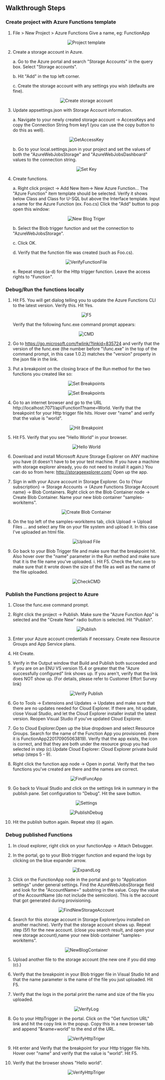 
## Walkthrough Steps

### Create project with Azure Functions template 

1. File > New Project > Azure Functions Give a name, eg: FunctionApp

    <div align=center>

    ![Project template](image/AzureFunctionsToolingE2E/NewProject.png)

    </div>

2. Create a storage account in Azure.
	
    a. Go to the Azure portal and search "Storage Accounts" in the query box. Select "Storage accounts". 
	
    b. Hit "Add" in the top left corner.
	
    c. Create the storage account with any settings you wish (defaults are fine).
	
	<div align=center>

    ![Create storage account](image/AzureFunctionsToolingE2E/NewStorageAccount.png)

    </div>
		
3. Update appsettings.json with Storage Account information.

	a. Navigate to your newly created storage account -> AccessKeys and copy the Connection String from key1 (you can use the copy button to do this as well).

    <div align=center>

    ![GetAccessKey](image/AzureFunctionsToolingE2E/GetAccessKey.png)

    </div>
		
	b. Go to your local.settings.json in your project and set the values of both the "AzureWebJobsStorage" and "AzureWebJobsDashboard" values to the connection string.
		
	<div align=center>

    ![Set Key](image/AzureFunctionsToolingE2E/SetKey.png)

    </div>

4. Create functions.
	
    a. Right click project -> Add New Item-> New Azure Function...  The "Azure Function" item template should be selected. Verify it shows below Class and Class for U-SQL but above the Interface template. Input a name for the Azure Function (ex. Foo.cs) Click the "Add" button to pop open this window:
		
	<div align=center>

    ![New Blog Triger](image/AzureFunctionsToolingE2E/NewBlogTriger.png)

    </div>


	b. Select the Blob trigger function and set the connection to "AzureWebJobsStorage".
	
    c. Click OK.
	
    d. Verify that the function file was created (such as Foo.cs). 
	
	<div align=center>

    ![VerifyFunctionFile](image/AzureFunctionsToolingE2E/VerifyFunctionFile.png)

    </div>

	e. Repeat steps (a-d) for the Http trigger function. Leave the access rights to "Function". 
		
### Debug/Run the functions locally

1. Hit F5. You will get dialog telling you to update the Azure Functions CLI to the latest version. Verify this. Hit Yes.
		
	<div align=center>

    ![F5](image/AzureFunctionsToolingE2E/F5.png)

    </div>
		
	Verify that the following func.exe command prompt appears:
		
	<div align=center>

    ![CMD](image/AzureFunctionsToolingE2E/CMD.png)

    </div>
		
2. Go to https://go.microsoft.com/fwlink/?linkid=835724 and verify that the version of the func.exe (the number before "\func.exe" in the top of the command prompt, in this case 1.0.2) matches the "version" property in the json file in the link. 
		 
3. Put a breakpoint on the closing brace of the Run method for the two functions you created like so:
		
	<div align=center>

    ![Set Breakpoints](image/AzureFunctionsToolingE2E/SetBP1.png)

    </div>

	<div align=center>

    ![Set Breakpoints](image/AzureFunctionsToolingE2E/SetBP2.png)

    </div>

4. Go to an internet browser and go to the URL http://localhost:7071/api/Function1?name=World. Verify that the breakpoint for your Http trigger file hits. Hover over "name" and verify that the value is "world". 
		
	<div align=center>

    ![Hit Breakpoint](image/AzureFunctionsToolingE2E/HitBP1.png)

    </div>	
		
5. Hit F5. Verify that you see "Hello World" in your browser. 
		
	<div align=center>

    ![Hello World](image/AzureFunctionsToolingE2E/HelloWorld.png)

    </div>	
		
6. Download and install Microsoft Azure Storage Explorer on ANY machine you have (it doesn't have to be your test machine. If you have a machine with storage explorer already, you do not need to install it again.) You can do so from here: http://storageexplorer.com/ Open up the app. 	

7. Sign in with your Azure account in Storage Explorer. Go to {Your subscription} -> Storage Accounts -> {Azure Functions Storage Account name} -> Blob Containers. Right click on the Blob Container node -> Create Blob Container. Name your new blob container "samples-workitems".  
		
	<div align=center>

    ![Create Blob Container](image/AzureFunctionsToolingE2E/CreateBlobContainer.png)

    </div>

8. On the top left of the samples-workitems tab, click Upload -> Upload Files … and select any file on your file system and upload it. In this case I've uploaded an html file.
		
	<div align=center>

    ![Upload File](image/AzureFunctionsToolingE2E/Upload.png)

    </div>	
		
9. Go back to your Blob Trigger file and make sure that the breakpoint hit. Also hover over the "name" parameter in the Run method and make sure that it is the file name you've uploaded.
		i. Hit F5. Check the func.exe to make sure that it wrote down the size of the file as well as the name of the file uploaded. 
		
	<div align=center>

    ![CheckCMD](image/AzureFunctionsToolingE2E/CheckCMD.png)

    </div>
			 
### Publish the Functions project to Azure
	
1. Close the func.exe command prompt. 
		
2. Right click the project -> Publish. Make sure the "Azure Function App" is selected and the "Create New" radio button is selected. Hit "Publish".
	
	<div align=center>

    ![Publish](image/AzureFunctionsToolingE2E/publish.png)

    </div>

3. Enter your Azure account credentials if necessary. Create new Resource Groups and App Service plans. 

4. Hit Create.

5. Verify in the Output window that Build and Publish both succeeded and if you are on an ENU VS version 15.4 or greater that the "Azure successfully configured" link shows up. If you aren't, verify that the link does NOT show up. (For details, please refer to Customer Effort Survey link)

	<div align=center>

    ![Verify Publish](image/AzureFunctionsToolingE2E/VerifyPublish.png)

    </div>	
		
6. Go to Tools -> Extensions and Updates -> Updates and make sure that there are no updates needed for Cloud Explorer. If there are, hit update, close Visual Studio, and let the Cloud Explorer installer install the latest version. Reopen Visual Studio if you've updated Cloud Explorer. 

7. Go to Cloud Explorer.Open up the blue dropdown and select Resource Groups. Search for the name of the Function App you provisioned. (here it is FunctionApp220170905063819). Verify that the app exists, the icon is correct, and that they are both under the resource group you had selected in step (c).Update Cloud Explorer: Cloud Explorer private build setup (steps 5 - 9).

8. Right click the function app node -> Open in portal. Verify that the two functions you've created are there and the names are correct.
	
	<div align=center>

    ![FindFuncApp](image/AzureFunctionsToolingE2E/FindFuncApp.png)

    </div>	

9. Go back to Visual Studio and click on the settings link in summary in the publish pane. Set configuration to "Debug". Hit the save button.  
		
	<div align=center>

    ![Settings](image/AzureFunctionsToolingE2E/Settings.png)

    </div>	

	<div align=center>

    ![PublishDebug](image/AzureFunctionsToolingE2E/PublishDebug.png)

    </div>

10. Hit the publish button again. Repeat step (i) again.

### Debug published Functions 
	
1. In cloud explorer, right click on your functionApp -> Attach Debugger.
		
2. In the portal, go to your Blob trigger function and expand the logs by clicking on the blue expander arrow.
		
	<div align=center>

    ![ExpandLog](image/AzureFunctionsToolingE2E/ExpandLog.png)

    </div>
		
3. Click on the FunctionApp node in the portal and go to "Application settings" under general settings. Find the AzureWebJobsStorage field and look for the "AccountName=" substring in the value. Copy the value of the AccountName (do not include the semicolon). This is the account that got generated during provisioning. 
		
	<div align=center>

    ![FindNewStorageAccount](image/AzureFunctionsToolingE2E/FindNewStorageAccount.png)

    </div>

4. Search for this storage account in Storage Explorer(you installed on another machine). Verify that the storage account shows up. Repeat step (5f) for the new account. (close you search result, and open your new storage account),name your new blob container "samples-workitems".
		
	<div align=center>

    ![NewBlogContainer](image/AzureFunctionsToolingE2E/NewBlogContainer2.png)

    </div>

5. Upload another file to the storage account (the new one if you did step (c).) 

6. Verify that the breakpoint in your Blob trigger file in Visual Studio hit and that the name parameter is the name of the file you just uploaded. Hit F5.

7. Verify that the logs in the portal print the name and size of the file you uploaded.

	<div align=center>

    ![VerifyLog](image/AzureFunctionsToolingE2E/VerifyLog.png)

    </div>	
		
8. Go to your HttpTrigger in the portal. Click on the "Get function URL" link and hit the copy link in the popup. Copy this in a new browser tab and append "&name=world" to the end of the URL.  
		
	<div align=center>

    ![VerifyHttpTriger](image/AzureFunctionsToolingE2E/VerifyHttpTriger.png)

    </div>

9. Hit enter and Verify that the breakpoint for your Http trigger file hits. Hover over "name" and verify that the value is "world". Hit F5.

10. Verify that the browser shows "Hello world". 

	<div align=center>

    ![VerifyHttpTriger](image/AzureFunctionsToolingE2E/HelloWorld2.png)

    </div>
		
	  
